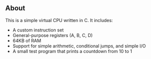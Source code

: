 ## About

This is a simple virtual CPU written in C. It includes:

- A custom instruction set
- General-purpose registers (A, B, C, D)
- 64KB of RAM
- Support for simple arithmetic, conditional jumps, and simple I/O
- A small test program that prints a countdown from 10 to 1
